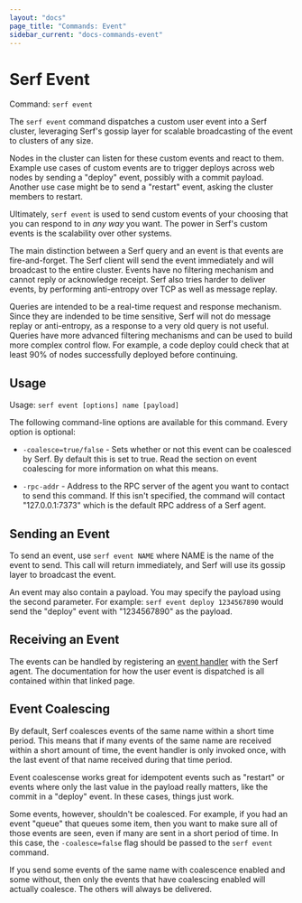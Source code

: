 ```yaml
---
layout: "docs"
page_title: "Commands: Event"
sidebar_current: "docs-commands-event"
---
```


# Serf Event

Command: `serf event`

The `serf event` command dispatches a custom user event into a Serf cluster,
leveraging Serf's gossip layer for scalable broadcasting of the event to
clusters of any size.

Nodes in the cluster can listen for these custom events and react to them.
Example use cases of custom events are to trigger deploys across web nodes
by sending a "deploy" event, possibly with a commit payload. Another use
case might be to send a "restart" event, asking the cluster members to
restart.

Ultimately, `serf event` is used to send custom events of your choosing
that you can respond to in _any way_ you want. The power in Serf's custom
events is the scalability over other systems.

The main distinction between a Serf query and an event is that events
are fire-and-forget. The Serf client will send the event immediately and
will broadcast to the entire cluster. Events have no filtering mechanism
and cannot reply or acknowledge receipt. Serf also tries harder to deliver
events, by performing anti-entropy over TCP as well as message replay.

Queries are intended to be a real-time request and response mechanism.
Since they are indended to be time sensitive, Serf will not do message
replay or anti-entropy, as a response to a very old query is not useful.
Queries have more advanced filtering mechanisms and can be used to build
more complex control flow. For example, a code deploy could check that at
least 90% of nodes successfully deployed before continuing.

## Usage

Usage: `serf event [options] name [payload]`

The following command-line options are available for this command.
Every option is optional:

* `-coalesce=true/false` - Sets whether or not this event can be coalesced
  by Serf. By default this is set to true. Read the section on event
  coalescing for more information on what this means.

* `-rpc-addr` - Address to the RPC server of the agent you want to contact
  to send this command. If this isn't specified, the command will contact
  "127.0.0.1:7373" which is the default RPC address of a Serf agent.

## Sending an Event

To send an event, use `serf event NAME` where NAME is the name of the
event to send. This call will return immediately, and Serf will use its
gossip layer to broadcast the event.

An event may also contain a payload. You may specify the payload using
the second parameter. For example: `serf event deploy 1234567890` would
send the "deploy" event with "1234567890" as the payload.

## Receiving an Event

The events can be handled by registering an
[event handler](/docs/agent/event-handlers.html) with the Serf agent. The
documentation for how the user event is dispatched is all contained within
that linked page.

## Event Coalescing

By default, Serf coalesces events of the same name within a short time
period. This means that if many events of the same name are received within
a short amount of time, the event handler is only invoked once, with the
last event of that name received during that time period.

Event coalescense works great for idempotent events such as "restart" or
events where only the last value in the payload really matters, like the
commit in a "deploy" event. In these cases, things just work.

Some events, however, shouldn't be coalesced. For example, if you had
an event "queue" that queues some item, then you want to make sure all
of those events are seen, even if many are sent in a short period of time.
In this case, the `-coalesce=false` flag should be passed to the
`serf event` command.

If you send some events of the same name with coalescence enabled and some
without, then only the events that have coalescing enabled will actually
coalesce. The others will always be delivered.
